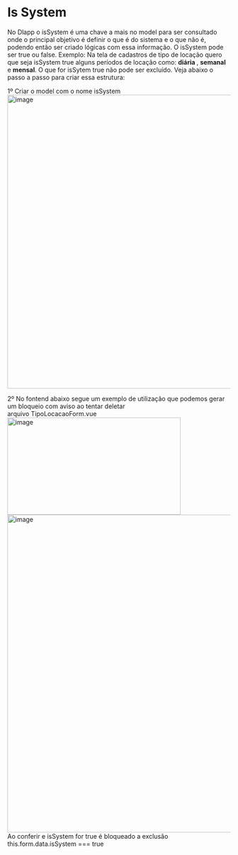 # Is System
No Dlapp o isSystem é uma chave a mais no model para ser consultado onde o principal objetivo é definir o que é do sistema e o que não é, podendo então ser criado lógicas com essa informação. O isSystem pode ser true ou false. Exemplo: Na tela de cadastros de tipo de locação quero que seja isSystem true alguns períodos de locação como: <strong>diária </strong>, <strong> semanal</strong> e <strong> mensal</strong>. O que for isSytem true não pode ser excluído. Veja abaixo o passo a passo para criar essa estrutura:

1º Criar o model com o nome isSystem <br>
<img width="555" height="662" alt="image" src="https://github.com/user-attachments/assets/7f8d32bc-12ad-4985-a176-7b2ce6a7ba25" />

2º No fontend abaixo segue um exemplo de utilização que podemos gerar um bloqueio com aviso ao tentar deletar<br>
arquivo TipoLocacaoForm.vue <br>
<img width="391" height="219" alt="image" src="https://github.com/user-attachments/assets/cb44023c-c6db-460d-8495-a3065b8694c2" /> <br>
<img width="810" height="716" alt="image" src="https://github.com/user-attachments/assets/7252b556-5f72-450e-920c-966f25cb4629" /> <br>
Ao conferir e isSystem for true é bloqueado a exclusão <br>
this.form.data.isSystem === true <br>

